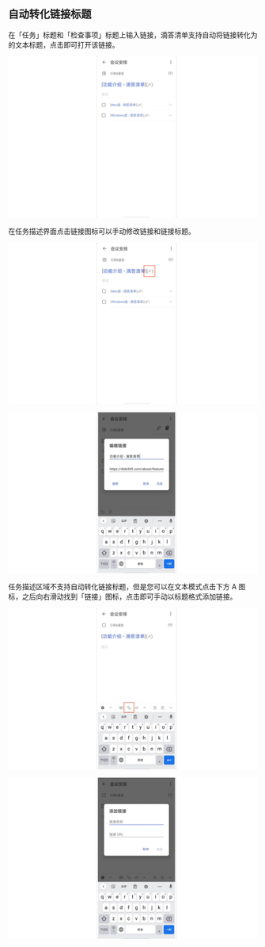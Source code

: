 ## 自动转化链接标题



在「任务」标题和「检查事项」标题上输入链接，滴答清单支持自动将链接转化为的文本标题，点击即可打开该链接。

![](../../images/android/124.png)

在任务描述界面点击链接图标可以手动修改链接和链接标题。

![](../../images/android/125.png)

![](../../images/android/126.png)

任务描述区域不支持自动转化链接标题，但是您可以在文本模式点击下方 A 图标，之后向右滑动找到「链接」图标，点击即可手动以标题格式添加链接。

![](../../images/android/127.png)

![](../../images/android/128.png)